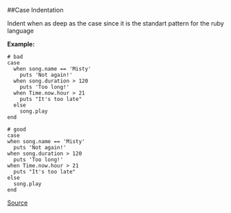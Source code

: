 ##Case Indentation

Indent when as deep as the case since it is the standart pattern for the ruby language

**Example:**

```
# bad
case
  when song.name == 'Misty'
    puts 'Not again!'
  when song.duration > 120
    puts 'Too long!'
  when Time.now.hour > 21
    puts "It's too late"
  else
    song.play
end

# good
case
when song.name == 'Misty'
  puts 'Not again!'
when song.duration > 120
  puts 'Too long!'
when Time.now.hour > 21
  puts "It's too late"
else
  song.play
end
```

[Source](http://www.rubydoc.info/gems/rubocop/RuboCop/Cop/Style/CaseIndentation)
